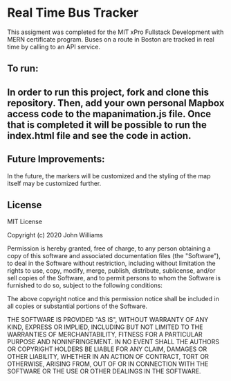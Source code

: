 # Real Time Bus Tracker

This assigment was completed for the MIT xPro Fullstack Development with MERN certificate program. Buses on a route in Boston are tracked in real time by calling to an API service.
<br>
<h2>To run: <h2>
In order to run this project, fork and clone this repository. Then, add your own personal Mapbox access code to the mapanimation.js file. Once that is completed it will be possible to run the index.html file and see the code in action. 
<br>
<h2>Future Improvements:</h2>
In the future, the markers will be customized and the styling of the map itself may be customized further. 
<br>
<h2>License</h2>
MIT License

Copyright (c) 2020 John Williams

Permission is hereby granted, free of charge, to any person obtaining a copy of this software and associated documentation files (the "Software"), to deal in the Software without restriction, including without limitation the rights to use, copy, modify, merge, publish, distribute, sublicense, and/or sell copies of the Software, and to permit persons to whom the Software is furnished to do so, subject to the following conditions:

The above copyright notice and this permission notice shall be included in all copies or substantial portions of the Software.

THE SOFTWARE IS PROVIDED "AS IS", WITHOUT WARRANTY OF ANY KIND, EXPRESS OR IMPLIED, INCLUDING BUT NOT LIMITED TO THE WARRANTIES OF MERCHANTABILITY, FITNESS FOR A PARTICULAR PURPOSE AND NONINFRINGEMENT. IN NO EVENT SHALL THE AUTHORS OR COPYRIGHT HOLDERS BE LIABLE FOR ANY CLAIM, DAMAGES OR OTHER LIABILITY, WHETHER IN AN ACTION OF CONTRACT, TORT OR OTHERWISE, ARISING FROM, OUT OF OR IN CONNECTION WITH THE SOFTWARE OR THE USE OR OTHER DEALINGS IN THE SOFTWARE.
